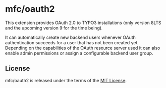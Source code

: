 mfc/oauth2
==========

This extension provides OAuth 2.0 to TYPO3 installations (only version 8LTS and the upcoming version 9 for the time being).

It can automatically create new backend users whenever OAuth authentication succeeds for a user that has not been created yet. Depending on the capabilities of the OAuth resource server used it can also enable admin permissions or assign a configurable backend user group.

License
-------
mfc/oauth2 is released under the terms of the [MIT License](LICENSE.md).
